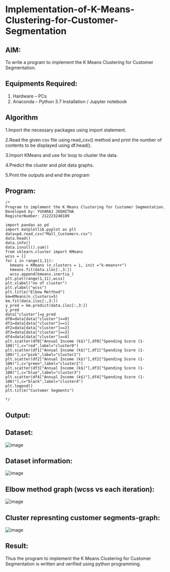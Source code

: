 # Implementation-of-K-Means-Clustering-for-Customer-Segmentation

## AIM:
To write a program to implement the K Means Clustering for Customer Segmentation.

## Equipments Required:
1. Hardware – PCs
2. Anaconda – Python 3.7 Installation / Jupyter notebook

## Algorithm
1.Import the necessary packages using import statement.

2.Read the given csv file using read_csv() method and print the number of contents to be displayed using df.head().

3.Import KMeans and use for loop to cluster the data.

4.Predict the cluster and plot data graphs.

5.Print the outputs and end the program
## Program:
```
/*
Program to implement the K Means Clustering for Customer Segmentation.
Developed by: YUVARAJ JOSHITHA
RegisterNumber: 212223240189

import pandas as pd
import matplotlib.pyplot as plt
data=pd.read_csv("Mall_Customers.csv")
data.head()
data.info()
data.isnull().sum()
from sklearn.cluster import KMeans
wcss = []
for i in range(1,11):
  kmeans = KMeans (n_clusters = i, init ="k-means++")
  kmeans.fit(data.iloc[:,3:])
  wcss.append(kmeans.inertia_)
plt.plot(range(1,11),wcss)
plt.xlabel("no of cluster")
plt.ylabel("wcss")
plt.title("Elbow Metthod")
km=KMeans(n_clusters=5)
km.fit(data.iloc[:,3:])
y_pred = km.predict(data.iloc[:,3:])
y_pred
data["cluster"]=y_pred
df0=data[data["cluster"]==0]
df1=data[data["cluster"]==1]
df2=data[data["cluster"]==2]
df3=data[data["cluster"]==3]
df4=data[data["cluster"]==4]
plt.scatter(df0["Annual Income (k$)"],df0["Spending Score (1-100)"],c="red",label="cluster0")
plt.scatter(df1["Annual Income (k$)"],df1["Spending Score (1-100)"],c="pink",label="cluster1")
plt.scatter(df2["Annual Income (k$)"],df2["Spending Score (1-100)"],c="green",label="cluster2")
plt.scatter(df3["Annual Income (k$)"],df3["Spending Score (1-100)"],c="blue",label="cluster3")
plt.scatter(df4["Annual Income (k$)"],df4["Spending Score (1-100)"],c="black",label="cluster4")
plt.legend()
plt.title("Customer Segments")

*/
```

## Output:
## Dataset:
![image](https://github.com/Joshitha-YUVARAJ/Implementation-of-K-Means-Clustering-for-Customer-Segmentation/assets/145742770/d0c7d9d7-a4fc-43cd-8180-09e690a67315)
## Dataset information:
![image](https://github.com/Joshitha-YUVARAJ/Implementation-of-K-Means-Clustering-for-Customer-Segmentation/assets/145742770/cc43ecda-ea89-444d-9df2-767789e440fb)
## Elbow method graph (wcss vs each iteration):
![image](https://github.com/Joshitha-YUVARAJ/Implementation-of-K-Means-Clustering-for-Customer-Segmentation/assets/145742770/192e8989-6037-4d85-9120-a52725dec795)
## Cluster represnting customer segments-graph:
![image](https://github.com/Joshitha-YUVARAJ/Implementation-of-K-Means-Clustering-for-Customer-Segmentation/assets/145742770/5d3fe38d-23fe-428e-adca-dd5633fe6730)



## Result:
Thus the program to implement the K Means Clustering for Customer Segmentation is written and verified using python programming.
